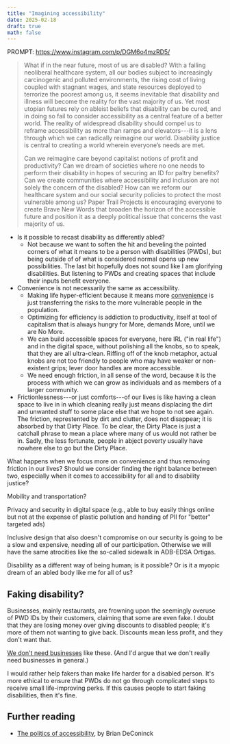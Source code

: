 ```yaml
---
title: "Imagining accessibility"
date: 2025-02-18
draft: true
math: false
---
```


PROMPT: https://www.instagram.com/p/DGM6o4mzRD5/

> What if in the near future, most of us are disabled? With a failing
> neoliberal healthcare system, all our bodies subject to increasingly
> carcinogenic and polluted environments, the rising cost of living
> coupled with stagnant wages, and state resources deployed to terrorize
> the poorest among us, it seems inevitable that disability and illness
> will become the reality for the vast majority of us. Yet most utopian
> futures rely on ableist beliefs that disability can be cured, and in
> doing so fail to consider accessibility as a central feature of a
> better world. The reality of widespread disability should compel us to
> reframe accessibility as more than ramps and elevators---it is a lens
> through which we can radically reimagine our world. Disability justice
> is central to creating a world wherein everyone’s needs are met.
> 
> Can we reimagine care beyond capitalist notions of profit and
> productivity? Can we dream of societies where no one needs to perform
> their disability in hopes of securing an ID for paltry benefits? Can we
> create communities where accessibility and inclusion are not solely the
> concern of the disabled? How can we reform our healthcare system and our
> social security policies to protect the most vulnerable among us? Paper
> Trail Projects is encouraging everyone to create Brave New Words that
> broaden the horizon of the accessible future and position it as a deeply
> political issue that concerns the vast majority of us.

- Is it possible to recast disability as differently abled?
    - Not because we want to soften the hit and beveling the pointed
      corners of what it means to be a person with disabilities (PWDs),
      but being outside of of what is considered normal opens up new
      possibilities. The last bit hopefully does not sound like I am
      glorifying disabilities. But listening to PWDs and creating spaces
      that include their inputs benefit everyone.
- Convenience is not necessarily the same as accessibility.
    - Making life hyper-efficient because it means more [convenience](/convenience) is
      just transferring the risks to the more vulnerable people in the
      population.
    - Optimizing for efficiency is addiction to productivity, itself at
      tool of capitalism that is always hungry for More, demands More,
      until we are No More.
    - We can build accessible spaces for everyone, here IRL ("in real
      life") and in the digital space, without polishing all the knobs,
      so to speak, that they are all ultra-clean. Riffing off of the
      knob metaphor, actual knobs are not too friendly to people who may
      have weaker or non-existent grips; lever door handles are more
      accessible.
    - We need enough friction, in all sense of the word,
      because it is the process with which we can grow as individuals
      and as members of a larger community.
- Frictionlessness---or just comforts---of our lives is like having a
  clean space to live in in which cleaning really just means displacing
  the dirt and unwanted stuff to some place else that we hope to not see
  again. The friction, represtented by dirt and clutter, does not
  disappear; it is absorbed by that Dirty Place. To be clear, the
  Dirty Place is just a catchall phrase to mean a place where many of us
  would not rather be in. Sadly, the less fortunate, people in abject
  poverty usually have nowhere else to go but the Dirty Place.

What happens when we focus more on convenience and thus removing
friction in our lives? Should we consider finding the right balance
between two, especially when it comes to accessibility for all and to
disability justice?

Mobility and transportation?

Privacy and security in digital space (e.g., able to buy easily things
online but not at the expense of plastic pollution and handing of PII
for "better" targeted ads)

Inclusive design that also doesn't compromise on our security is going
to be a slow and expensive, needing all of our participation. Otherwise
we will have the same atrocities like the so-called sidewalk in ADB-EDSA
Ortigas.

Disability as a different way of being human; is it possible? Or is it a
myopic dream of an abled body like me for all of us?

## Faking disability?

Businesses, mainly restaurants, are frowning upon the seemingly overuse
of PWD IDs by their customers, claiming that some are even fake. I doubt
that they are losing money over giving discounts to disabled people;
it's more of them not wanting to give back. Discounts mean less profit,
and they don't want that.

[We don't need businesses](/no-businesses) like these. (And I'd argue
that we don't really need businesses in general.)

I would rather help fakers than make life harder for a disabled person.
It's more ethical to ensure that PWDs do not go through complicated
steps to receive small life-improving perks. If this causes people to
start faking disabilities, then it's fine.

## Further reading

- [The politics of accessibility](https://www.briandeconinck.com/the-politics-of-accessibility/), by Brian DeConinck
